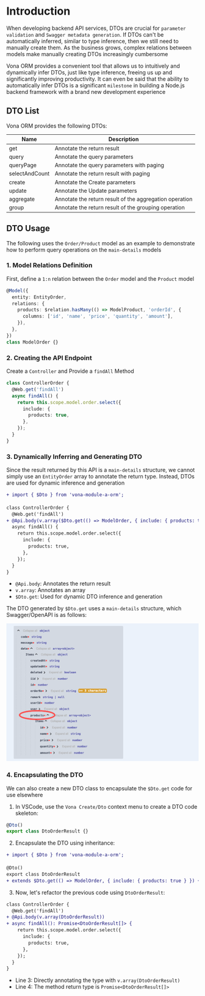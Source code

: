 # Introduction

When developing backend API services, DTOs are crucial for `parameter validation` and `Swagger metadata generation`. If DTOs can't be automatically inferred, similar to type inference, then we still need to manually create them. As the business grows, complex relations between models make manually creating DTOs increasingly cumbersome

Vona ORM provides a convenient tool that allows us to intuitively and dynamically infer DTOs, just like type inference, freeing us up and significantly improving productivity. It can even be said that the ability to automatically infer DTOs is a significant `milestone` in building a Node.js backend framework with a brand new development experience

## DTO List

Vona ORM provides the following DTOs:

|Name|Description|
|--|--|
|get|Annotate the return result|
|query|Annotate the query parameters|
|queryPage|Annotate the query parameters with paging|
|selectAndCount|Annotate the return result with paging|
|create|Annotate the Create parameters|
|update|Annotate the Update parameters|
|aggregate|Annotate the return result of the aggregation operation|
|group|Annotate the return result of the grouping operation|

## DTO Usage

The following uses the `Order/Product` model as an example to demonstrate how to perform query operations on the `main-details` models

### 1. Model Relations Definition

First, define a `1:n` relation between the `Order` model and the `Product` model

``` typescript
@Model({
  entity: EntityOrder,
  relations: {
    products: $relation.hasMany(() => ModelProduct, 'orderId', {
      columns: ['id', 'name', 'price', 'quantity', 'amount'],
    }),
  },
})
class ModelOrder {}
```

### 2. Creating the API Endpoint

Create a `Controller` and Provide a `findAll` Method

``` typescript
class ControllerOrder {
  @Web.get('findAll')
  async findAll() {
    return this.scope.model.order.select({
      include: {
        products: true,
      },
    });
  }
}
```

### 3. Dynamically Inferring and Generating DTO

Since the result returned by this API is a `main-details` structure, we cannot simply use an `EntityOrder` array to annotate the return type. Instead, DTOs are used for dynamic inference and generation

``` diff
+ import { $Dto } from 'vona-module-a-orm';

class ControllerOrder {
  @Web.get('findAll')
+ @Api.body(v.array($Dto.get(() => ModelOrder, { include: { products: true } })))
  async findAll() {
    return this.scope.model.order.select({
      include: {
        products: true,
      },
    });
  }
}
```

- `@Api.body`: Annotates the return result
- `v.array`: Annotates an array
- `$Dto.get`: Used for dynamic DTO inference and generation

The DTO generated by `$Dto.get` uses a `main-details` structure, which Swagger/OpenAPI is as follows:

![](../../../../assets/img/orm/dto/dto-1.png)

### 4. Encapsulating the DTO

We can also create a new DTO class to encapsulate the `$Dto.get` code for use elsewhere

1. In VSCode, use the `Vona Create/Dto` context menu to create a DTO code skeleton:

``` typescript
@Dto()
export class DtoOrderResult {}
```

2. Encapsulate the DTO using inheritance:

``` diff
+ import { $Dto } from 'vona-module-a-orm';

@Dto()
export class DtoOrderResult
+ extends $Dto.get(() => ModelOrder, { include: { products: true } }) {}
```

3. Now, let's refactor the previous code using `DtoOrderResult`:

``` diff
class ControllerOrder {
  @Web.get('findAll')
+ @Api.body(v.array(DtoOrderResult))
+ async findAll(): Promise<DtoOrderResult[]> {
    return this.scope.model.order.select({
      include: {
        products: true,
      },
    });
  }
}
```

- Line 3: Directly annotating the type with `v.array(DtoOrderResult)`
- Line 4: The method return type is `Promise<DtoOrderResult[]>`